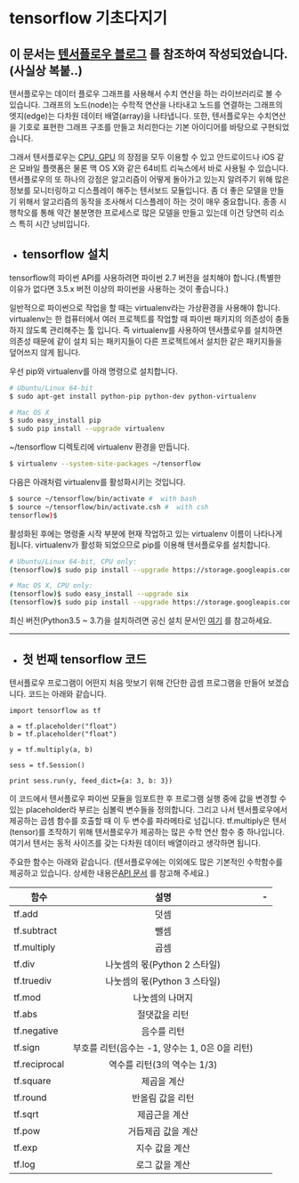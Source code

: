 # tensorflow 기초다지기
## 이 문서는 [텐서플로우 블로그](https://tensorflow.blog/1-%ED%85%90%EC%84%9C%ED%94%8C%EB%A1%9C%EC%9A%B0-%EA%B8%B0%EB%B3%B8%EB%8B%A4%EC%A7%80%EA%B8%B0-first-contact-with-tensorflow/) 를 참조하여 작성되었습니다.(사실상 복붙..)
텐서플로우는 데이터 플로우 그래프를 사용해서 수치 연산을 하는 라이브러리로 볼 수 있습니다. 그래프의 노드(node)는 수학적 연산을 나타내고 노드를 연결하는 그래프의 엣지(edge)는 다차원 데이터 배열(array)을 나타냅니다.
또한, 텐서플로우는 수치연산을 기호로 표현한 그래프 구조를 만들고 처리한다는 기본 아이디어를 바탕으로 구현되었습니다. 
<br/>

그래서 텐서플로우는 [CPU, GPU](https://github.com/Kim-Jiwan/N.S.T-project/blob/master/study/CPUvsGPU.md) 의 장점을 모두 이용할 수 있고 안드로이드나 iOS 같은 모바일 플랫폼은 물론 맥 OS X와 같은 64비트 리눅스에서 바로 사용될 수 있습니다.
텐서플로우의 또 하나의 강점은 알고리즘이 어떻게 돌아가고 있는지 알려주기 위해 많은 정보를 모니터링하고 디스플레이 해주는 텐서보드 모듈입니다. 좀 더 좋은 모델을 만들기 위해서 알고리즘의 동작을 조사해서 디스플레이 하는 것이 매우 중요합니다. 종종 시행착오를 통해 약간 불분명한 프로세스로 많은 모델을 만들고 있는데 이건 당연히 리소스 특히 시간 낭비입니다.

* ## tensorflow 설치
tensorflow의 파이썬 API를 사용하려면 파이썬 2.7 버전을 설치해야 합니다.(특별한 이유가 없다면 3.5.x 버전 이상의 파이썬을 사용하는 것이 좋습니다.)
<br/>

일반적으로 파이썬으로 작업을 할 때는 virtualenv라는 가상환경을 사용해야 합니다. virtualenv는 한 컴퓨터에서 여러 프로젝트를 작업할 때 파이썬 패키지의 의존성이 충돌하지 않도록 관리해주는 툴 입니다. 즉 virtualenv를 사용하여 텐서플로우를 설치하면 의존성 때문에 같이 설치 되는 패키지들이 다른 프로젝트에서 설치한 같은 패키지들을 덮어쓰지 않게 됩니다.
<br/>

우선 pip와 virtualenv를 아래 명령으로 설치합니다.
```bash
# Ubuntu/Linux 64-bit
$ sudo apt-get install python-pip python-dev python-virtualenv 

# Mac OS X 
$ sudo easy_install pip
$ sudo pip install --upgrade virtualenv
```
~/tensorflow 디렉토리에 virtualenv 환경을 만듭니다.
```bash
$ virtualenv --system-site-packages ~/tensorflow
```
다음은 아래처럼 virtualenv를 활성화시키는 것입니다.
```bash
$ source ~/tensorflow/bin/activate #  with bash 
$ source ~/tensorflow/bin/activate.csh #  with csh
tensorflow)$
```
활성화된 후에는 명령줄 시작 부분에 현재 작업하고 있는 virtualenv 이름이 나타나게 됩니다. virtualenv가 활성화 되었으므로 pip를 이용해 텐서플로우를 설치합니다.
```bash
# Ubuntu/Linux 64-bit, CPU only:
(tensorflow)$ sudo pip install --upgrade https://storage.googleapis.com/tensorflow/linux/cpu/tensorflow-0.7.1-cp27-none-linux_x86_64.whl 

# Mac OS X, CPU only:
(tensorflow)$ sudo easy_install --upgrade six
(tensorflow)$ sudo pip install --upgrade https://storage.googleapis.com/tensorflow/mac/tensorflow-0.7.1-cp27-none-any.whl
```
최신 버전(Python3.5 ~ 3.7)을 설치하려면 공신 설치 문서인 [여기](https://www.tensorflow.org/install/) 를 참고하세요.
<hr/>

* ## 첫 번째 tensorflow 코드
텐서플로우 프로그램이 어떤지 처음 맛보기 위해 간단한 곱셈 프로그램을 만들어 보겠습니다. 코드는 아래와 같습니다.

```tensorflow
import tensorflow as tf

a = tf.placeholder("float")
b = tf.placeholder("float")

y = tf.multiply(a, b)

sess = tf.Session()

print sess.run(y, feed_dict={a: 3, b: 3})
```
이 코드에서 텐서플로우 파이썬 모듈을 임포트한 후 프로그램 실행 중에 값을 변경할 수 있는 placeholder라 부르는 심볼릭 변수들을 정의합니다. 그리고 나서 텐서플로우에서 제공하는 곱셈 함수를 호출할 때 이 두 변수를 파라메타로 넘깁니다. tf.multiply은 텐서(tensor)를 조작하기 위해 텐서플로우가 제공하는 많은 수학 연산 함수 중 하나입니다. 여기서 텐서는 동적 사이즈를 갖는 다차원 데이터 배열이라고 생각하면 됩니다.
<br/>

주요한 함수는 아래와 같습니다. (텐서플로우에는 이외에도 많은 기본적인 수학함수를 제공하고 있습니다. 상세한 내용은[API 문서](https://www.tensorflow.org/guide) 를 참고해 주세요.)
<br/>

함수|설명| -
---|:---:|---
tf.add| 덧셈 |
tf.subtract| 뺄셈 |
tf.multiply| 곱셈 |
tf.div| 나눗셈의 몫(Python 2 스타일) |
tf.truediv| 나눗셈의 몫(Python 3 스타일) |
tf.mod| 나눗셈의 나머지 |
tf.abs| 절댓값을 리턴 |
tf.negative| 음수를 리턴 |
tf.sign| 부호를 리턴(음수는 -1, 양수는 1, 0은 0을 리턴) |
tf.reciprocal| 역수를 리턴(3의 역수는 1/3) |
tf.square| 제곱을 계산 |
tf.round| 반올림 값을 리턴 |
tf.sqrt| 제곱근을 계산 |
tf.pow| 거듭제곱 값을 계산 |
tf.exp| 지수 값을 계산 |
tf.log| 로그 값을 계산 |